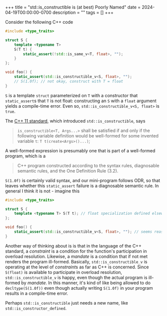 +++
title = "std::is_constructible is (at best) Poorly Named"
date = 2024-04-19T00:00:00-0700
description = ""
tags = []
+++

Consider the following C++ code

```c++
#include <type_traits>

struct S {
    template <typename T>
    S(T t) {
        static_assert(!std::is_same_v<T, float>, "");
    }
};

void foo() {
    static_assert(std::is_constructible_v<S, float>, "");
    // S(1.0f); // not okay, construct with T = float
}
```

`S` is a template `struct` parameterized on `T` with a constructor that `static_assert`s that `T` is not float: constructing an `S` with a `float` argument yields a compile-time error.
Even so, `std::is_constructible_v<S, float>` is `true`.

The [C++ 11 standard](https://www.open-std.org/jtc1/sc22/wg21/docs/papers/2012/n3337.pdf), which introduced `std::is_constructible`, says

> `is_constructible<T, Args...>` shall be satisfied if and only if the following variable definition would be well-formed for some invented variable `t`: `T t(create<Args>()...)`;

A well-formed expression is presumably one that is part of a well-formed program, which is a

> C++ program constructed according to the syntax rules, diagnosable semantic rules, and the One Definition Rule (3.2).

`S(1.0f)` is certainly valid syntax, and our mini-program follows ODR, so that leaves whether this `static_assert` failure is a diagnosable semantic rule.
In general I think it is not - imagine this

```c++
#include <type_traits>

struct S {
    template <typename T> S(T t); // float specialization defined elsewhere
};

void foo() {
    static_assert(std::is_constructible_v<S, float>, ""); // seems reasonable
}
```

Another way of thinking about is is that in the language of the C++ standard, a *constraint* is a condition for the function's participation in overload resolution.
Likewise, a *mandate* is a condition that if not met renders the program ill-formed.
Basically, `std::is_constructible_v` is operating at the level of *constraint*s as far as C++ is concerned.
Since `S(float)` is available to participate in overload resolution, `std::is_constructible_v` is happy, even though the actual program is ill-formed by *mandate*.
In this manner, it's kind of like being allowed to do `decltype(S(1.0f))` even though actually writing `S(1.0f)` in your program results in a compile-time error.

Perhaps `std::is_constructible` just needs a new name, like `std::is_constructor_defined`.